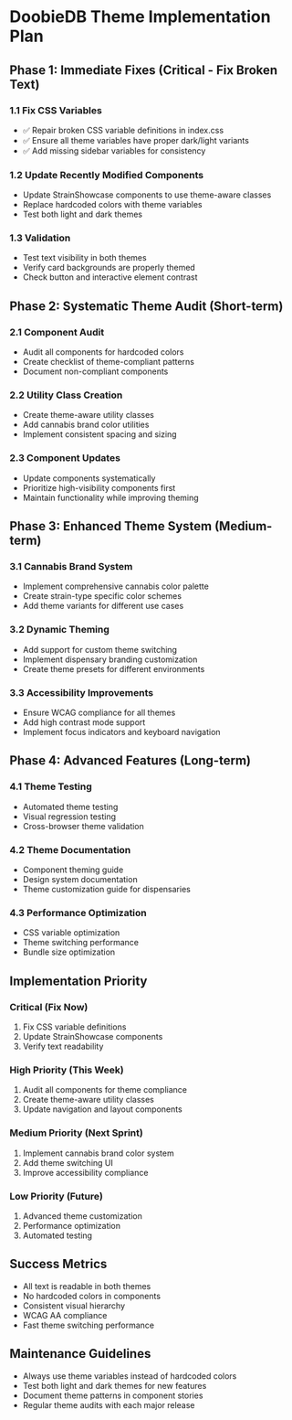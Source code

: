 
# DoobieDB Theme Implementation Plan

## Phase 1: Immediate Fixes (Critical - Fix Broken Text)

### 1.1 Fix CSS Variables
- ✅ Repair broken CSS variable definitions in index.css
- ✅ Ensure all theme variables have proper dark/light variants
- ✅ Add missing sidebar variables for consistency

### 1.2 Update Recently Modified Components
- Update StrainShowcase components to use theme-aware classes
- Replace hardcoded colors with theme variables
- Test both light and dark themes

### 1.3 Validation
- Test text visibility in both themes
- Verify card backgrounds are properly themed
- Check button and interactive element contrast

## Phase 2: Systematic Theme Audit (Short-term)

### 2.1 Component Audit
- Audit all components for hardcoded colors
- Create checklist of theme-compliant patterns
- Document non-compliant components

### 2.2 Utility Class Creation
- Create theme-aware utility classes
- Add cannabis brand color utilities
- Implement consistent spacing and sizing

### 2.3 Component Updates
- Update components systematically
- Prioritize high-visibility components first
- Maintain functionality while improving theming

## Phase 3: Enhanced Theme System (Medium-term)

### 3.1 Cannabis Brand System
- Implement comprehensive cannabis color palette
- Create strain-type specific color schemes
- Add theme variants for different use cases

### 3.2 Dynamic Theming
- Add support for custom theme switching
- Implement dispensary branding customization
- Create theme presets for different environments

### 3.3 Accessibility Improvements
- Ensure WCAG compliance for all themes
- Add high contrast mode support
- Implement focus indicators and keyboard navigation

## Phase 4: Advanced Features (Long-term)

### 4.1 Theme Testing
- Automated theme testing
- Visual regression testing
- Cross-browser theme validation

### 4.2 Theme Documentation
- Component theming guide
- Design system documentation
- Theme customization guide for dispensaries

### 4.3 Performance Optimization
- CSS variable optimization
- Theme switching performance
- Bundle size optimization

## Implementation Priority

### Critical (Fix Now)
1. Fix CSS variable definitions
2. Update StrainShowcase components
3. Verify text readability

### High Priority (This Week)
1. Audit all components for theme compliance
2. Create theme-aware utility classes
3. Update navigation and layout components

### Medium Priority (Next Sprint)
1. Implement cannabis brand color system
2. Add theme switching UI
3. Improve accessibility compliance

### Low Priority (Future)
1. Advanced theme customization
2. Performance optimization
3. Automated testing

## Success Metrics
- All text is readable in both themes
- No hardcoded colors in components
- Consistent visual hierarchy
- WCAG AA compliance
- Fast theme switching performance

## Maintenance Guidelines
- Always use theme variables instead of hardcoded colors
- Test both light and dark themes for new features
- Document theme patterns in component stories
- Regular theme audits with each major release
